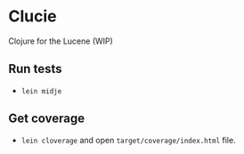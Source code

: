 # Clucie

Clojure for the Lucene (WIP)


## Run tests

- `lein midje`


## Get coverage

- `lein cloverage` and open `target/coverage/index.html` file.
